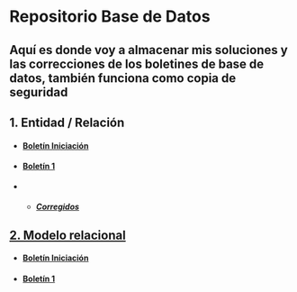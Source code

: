 # Repositorio Base de Datos

## Aquí es donde voy a almacenar mis soluciones y las correcciones de los boletines de base de datos, también funciona como copia de seguridad

## 1. Entidad / Relación

- #### [Boletín Iniciación](https://github.com/sbFranj/BBDD/tree/main/Boletines/Boletin%20Iniciacion)

- #### [Boletín 1](https://github.com/sbFranj/BBDD/tree/main/Boletines/Boletin%201)

- - ##### [Corregidos](https://github.com/sbFranj/BBDD/tree/main/Boletines/Boletin%201/Corregidos)


## [2. Modelo relacional]()


- #### [Boletín Iniciación](https://github.com/sbFranj/BBDD/blob/main/Boletines/Modelo%20relacional/Boletin%20iniciacion.pdf)

- #### [Boletín 1](https://github.com/sbFranj/BBDD/blob/main/Boletines/Modelo%20relacional/Boletin%201.pdf)
